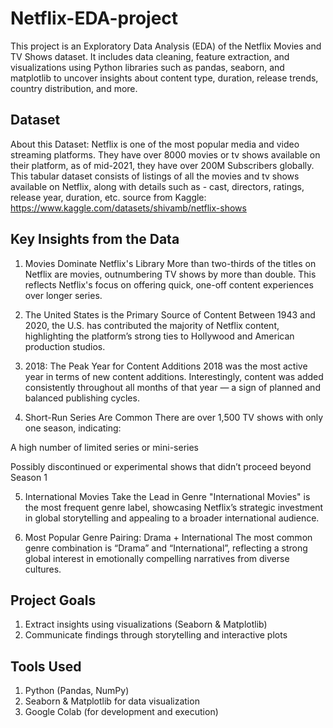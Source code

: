 # Netflix-EDA-project
This project is an Exploratory Data Analysis (EDA) of the Netflix Movies and TV Shows dataset. It includes data cleaning, feature extraction, and visualizations using Python libraries such as pandas, seaborn, and matplotlib to uncover insights about content type, duration, release trends, country distribution, and more.


## Dataset
About this Dataset: Netflix is one of the most popular media and video streaming platforms. They have over 8000 movies or tv shows available on their platform, as of mid-2021, they have over 200M Subscribers globally. This tabular dataset consists of listings of all the movies and tv shows available on Netflix, along with details such as - cast, directors, ratings, release year, duration, etc.
source from Kaggle: https://www.kaggle.com/datasets/shivamb/netflix-shows

## Key Insights from the Data
1. Movies Dominate Netflix's Library
More than two-thirds of the titles on Netflix are movies, outnumbering TV shows by more than double. This reflects Netflix's focus on offering quick, one-off content experiences over longer series.

2. The United States is the Primary Source of Content
Between 1943 and 2020, the U.S. has contributed the majority of Netflix content, highlighting the platform’s strong ties to Hollywood and American production studios.

3. 2018: The Peak Year for Content Additions
2018 was the most active year in terms of new content additions. Interestingly, content was added consistently throughout all months of that year — a sign of planned and balanced publishing cycles.

4. Short-Run Series Are Common
There are over 1,500 TV shows with only one season, indicating:

A high number of limited series or mini-series

Possibly discontinued or experimental shows that didn’t proceed beyond Season 1

5. International Movies Take the Lead in Genre
"International Movies" is the most frequent genre label, showcasing Netflix’s strategic investment in global storytelling and appealing to a broader international audience.

6. Most Popular Genre Pairing: Drama + International
The most common genre combination is “Drama” and “International”, reflecting a strong global interest in emotionally compelling narratives from diverse cultures.

## Project Goals
1. Extract insights using visualizations (Seaborn & Matplotlib)
2. Communicate findings through storytelling and interactive plots

## Tools Used
1. Python (Pandas, NumPy)
2. Seaborn & Matplotlib for data visualization
3. Google Colab (for development and execution)
